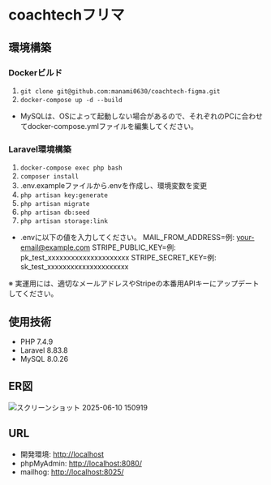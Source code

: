 # coachtechフリマ

## 環境構築

### Dockerビルド
1. `git clone git@github.com:manami0630/coachtech-figma.git`
2. `docker-compose up -d --build`

* MySQLは、OSによって起動しない場合があるので、それぞれのPCに合わせてdocker-compose.ymlファイルを編集してください。

### Laravel環境構築
1. `docker-compose exec php bash`
2. `composer install`
3. .env.exampleファイルから.envを作成し、環境変数を変更
4. `php artisan key:generate`
5. `php artisan migrate`
6. `php artisan db:seed`
7. `php artisan storage:link`

* .envに以下の値を入力してください。
   MAIL_FROM_ADDRESS=例: your-email@example.com
   STRIPE_PUBLIC_KEY=例: pk_test_xxxxxxxxxxxxxxxxxxxxx
   STRIPE_SECRET_KEY=例: sk_test_xxxxxxxxxxxxxxxxxxxxx
  
※ 実運用には、適切なメールアドレスやStripeの本番用APIキーにアップデートしてください。

## 使用技術
- PHP 7.4.9
- Laravel 8.83.8
- MySQL 8.0.26

## ER図
![スクリーンショット 2025-06-10 150919](https://github.com/user-attachments/assets/c1ddc759-74d6-41e0-9596-a7e80913a37c)


## URL
- 開発環境: [http://localhost](http://localhost)
- phpMyAdmin: [http://localhost:8080/](http://localhost:8080/)
- mailhog:  [http://localhost:8025/](http://localhost:8025/)
